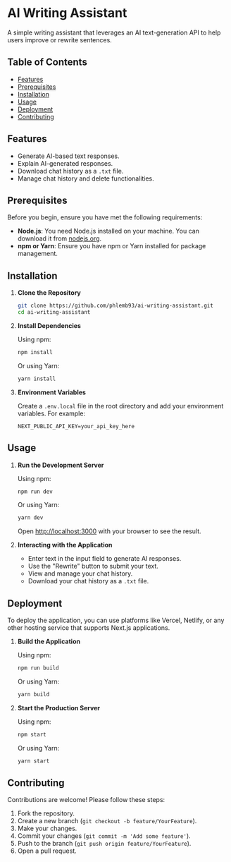# AI Writing Assistant

A simple writing assistant that leverages an AI text-generation API to help users improve or rewrite sentences.

## Table of Contents

- [Features](#features)
- [Prerequisites](#prerequisites)
- [Installation](#installation)
- [Usage](#usage)
- [Deployment](#deployment)
- [Contributing](#contributing)

## Features

- Generate AI-based text responses.
- Explain AI-generated responses.
- Download chat history as a `.txt` file.
- Manage chat history and delete functionalities.

## Prerequisites

Before you begin, ensure you have met the following requirements:

- **Node.js**: You need Node.js installed on your machine. You can download it from [nodejs.org](https://nodejs.org/).
- **npm or Yarn**: Ensure you have npm or Yarn installed for package management.

## Installation

1. **Clone the Repository**

   ```bash
   git clone https://github.com/phlemb93/ai-writing-assistant.git
   cd ai-writing-assistant
   ```

2. **Install Dependencies**

   Using npm:

   ```bash
   npm install
   ```

   Or using Yarn:

   ```bash
   yarn install
   ```

3. **Environment Variables**

   Create a `.env.local` file in the root directory and add your environment variables. For example:

   ```plaintext
   NEXT_PUBLIC_API_KEY=your_api_key_here
   ```

## Usage

1. **Run the Development Server**

   Using npm:

   ```bash
   npm run dev
   ```

   Or using Yarn:

   ```bash
   yarn dev
   ```

   Open [http://localhost:3000](http://localhost:3000) with your browser to see the result.

2. **Interacting with the Application**

   - Enter text in the input field to generate AI responses.
   - Use the "Rewrite" button to submit your text.
   - View and manage your chat history.
   - Download your chat history as a `.txt` file.

## Deployment

To deploy the application, you can use platforms like Vercel, Netlify, or any other hosting service that supports Next.js applications.

1. **Build the Application**

   Using npm:

   ```bash
   npm run build
   ```

   Or using Yarn:

   ```bash
   yarn build
   ```

2. **Start the Production Server**

   Using npm:

   ```bash
   npm start
   ```

   Or using Yarn:

   ```bash
   yarn start
   ```

## Contributing

Contributions are welcome! Please follow these steps:

1. Fork the repository.
2. Create a new branch (`git checkout -b feature/YourFeature`).
3. Make your changes.
4. Commit your changes (`git commit -m 'Add some feature'`).
5. Push to the branch (`git push origin feature/YourFeature`).
6. Open a pull request.

